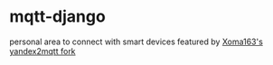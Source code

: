 # mqtt-django


personal area to connect with smart devices
featured by [Xoma163's yandex2mqtt fork](https://github.com/Xoma163/yandex2mqtt)
